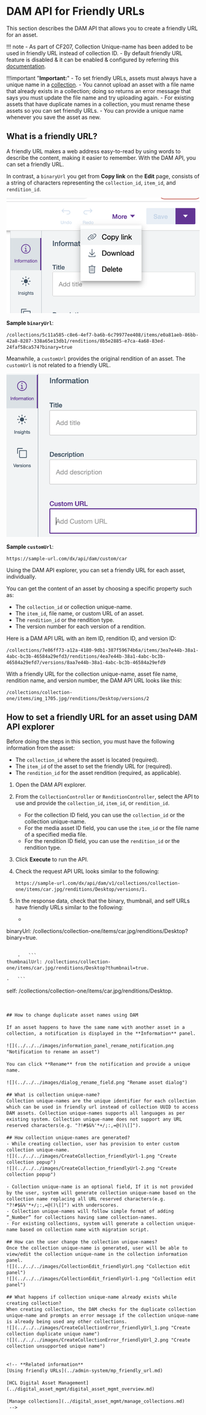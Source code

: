 # DAM API for Friendly URLs

This section describes the DAM API that allows you to create a friendly URL for an asset.

!!! note
    -   As part of CF207, Collection Unique-name has been added to be used in friendly URL instead of collection ID.
    -   By default friendly URL feature is disabled & it can be enabled & configured by referring this [documentation](https://pages.git.cwp.pnp-hcl.com/CWPdoc/dx-mkdocs/in-progress/manage_content/digital_assets/configuration/configure_dam_friendlyUrl).

!!!important "**Important:**"
    -   To set friendly URLs, assets must always have a unique name in a [collection](../../../manage_content/digital_assets/usage/managing_dam/manage_collections.md).
    -   You cannot upload an asset with a file name that already exists in a collection; doing so returns an error message that says you must update the file name and try uploading again.
    -   For existing assets that have duplicate names in a collection, you must rename these assets so you can set friendly URLs.
    -   You can provide a unique name whenever you save the asset as new.

## What is a friendly URL?

A friendly URL makes a web address easy-to-read by using words to describe the content, making it easier to remember. With the DAM API, you can set a friendly URL.

In contrast, a `binaryUrl` you get from **Copy link** on the **Edit** page, consists of a string of characters representing the `collection_id`, `item_id`, and `rendition_id`.

![](../../../images/copy_link_edit_page.png "Copy link from the Edit page")

**Sample `binaryUrl`**:

```
/collections/5c11a585-c8e6-4ef7-ba6b-6c79977ee408/items/e0a81aeb-86bb-42a8-8287-338a65e13db1/renditions/8b5e2885-e7ca-4a68-83ed-24faf58ca574?binary=true
```

Meanwhile, a `customUrl` provides the original rendition of an asset. The `customUrl` is not related to a friendly URL.

![](../../../images/edit_information_tab_custom_url_field.png "Custom URL field from the Edit page")

**Sample `customUrl`**:

```
https://sample-url.com/dx/api/dam/custom/car
```

Using the DAM API explorer, you can set a friendly URL for each asset, individually.

You can get the content of an asset by choosing a specific property such as:

-   The `collection_id` or collection unique-name.
-   The `item_id`, file name, or custom URL of an asset.
-   The `rendition_id` or the rendition type.
-   The version number for each version of a rendition.

Here is a DAM API URL with an item ID, rendition ID, and version ID:

```
/collections/7e86ff73-a12a-4180-9db1-387f59674b6a/items/3ea7e44b-38a1-4abc-bc3b-46584a29efd3/renditions/4ea7e44b-38a1-4abc-bc3b-46584a29efd7/versions/8aa7e44b-38a1-4abc-bc3b-46584a29efd9
```

With a friendly URL for the collection unique-name, asset file name, rendition name, and version number, the DAM API URL looks like this:

```
/collections/collection-one/items/img_1705.jpg/renditions/Desktop/versions/2 
```

## How to set a friendly URL for an asset using DAM API explorer

Before doing the steps in this section, you must have the following information from the asset:

-   The `collection_id` where the asset is located \(required\).
-   The `item_id` of the asset to set the friendly URL for \(required\).
-   The `rendition_id` for the asset rendition \(required, as applicable\).

1.  Open the DAM API explorer.
2.  From the `CollectionController` or `RenditionController`, select the API to use and provide the `collection_id`, `item_id`, or `rendition_id`.
    -   For the collection ID field, you can use the `collection_id` or the collection unique-name.
    -   For the media asset ID field, you can use the `item_id` or the file name of a specified media file.
    -   For the rendition ID field, you can use the `rendition_id` or the rendition type.
3.  Click **Execute** to run the API.
4.  Check the request API URL looks similar to the following:

    ```
    https://sample-url.com/dx/api/dam/v1/collections/collection-one/items/car.jpg/renditions/Desktop/versions/1.
    ```

5.  In the response data, check that the binary, thumbnail, and self URLs have friendly URLs similar to the following:
    -   ```
binaryUrl: /collections/collection-one/items/car.jpg/renditions/Desktop?binary=true.
```

    -   ```
thumbnailUrl: /collections/collection-one/items/car.jpg/renditions/Desktop?thumbnail=true.
```

    -   ```
self: /collections/collection-one/items/car.jpg/renditions/Desktop.
```


## How to change duplicate asset names using DAM

If an asset happens to have the same name with another asset in a collection, a notification is displayed in the **Information** panel.

![](../../../images/information_panel_rename_notification.png "Notification to rename an asset")

You can click **Rename** from the notification and provide a unique name.

![](../../../images/dialog_rename_field.png "Rename asset dialog")

## What is collection unique-name?
Collection unique-names are the unique identifier for each collection which can be used in friendly url instead of collection UUID to access DAM assets. Collection unique-names supports all languages as per existing system. Collection unique-name does not support any URL reserved characters(e.g. "?!#$&%'*+/;:,=@()\[]").

## How collection unique-names are generated?
- While creating collection, user has provision to enter custom collection unique-name.
![](../../../images/CreateCollection_friendlyUrl-1.png "Create collection popup")
![](../../../images/CreateCollection_friendlyUrl-2.png "Create collection popup")

- Collection unique-name is an optional field, If it is not provided by the user, system will generate collection unique-name based on the collection name replacing all URL reserved characters(e.g. "?!#$&%'*+/;:,=@()\[]") with underscores.
- Collection unique-names will follow simple format of adding “_Number” for collections having same collection-names.
- For existing collections, system will generate a collection unique-name based on collection name with migration script.

## How can the user change the collection unique-names?
Once the collection unique-name is generated, user will be able to view/edit the collection unique-name in the collection information panel.
![](../../../images/CollectionEdit_friendlyUrl.png "Collection edit panel")
![](../../../images/CollectionEdit_friendlyUrl-1.png "Collection edit panel")

## What happens if collection unique-name already exists while creating collection?
When creating collection, the DAM checks for the duplicate collection unique-name and prompts an error message if the collection unique-name is already being used any other collections.
![](../../../images/CreateCollectionError_friendlyUrl_1.png "Create collection duplicate unique name")
![](../../../images/CreateCollectionError_friendlyUrl_2.png "Create collection unsupported unique name")


<!-- **Related information**  
[Using friendly URLs](../admin-system/mp_friendly_url.md)

[HCL Digital Asset Management](../digital_asset_mgmt/digital_asset_mgmt_overview.md)

[Manage collections](../digital_asset_mgmt/manage_collections.md)
 -->
